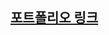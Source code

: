

## [포트폴리오 링크](https://messy-rosemary-2ff.notion.site/ad798c17bb58404abd3f6754f8e31755)

<!---
MarkKang05/MarkKang05 is a ✨ special ✨ repository because its `README.md` (this file) appears on your GitHub profile.
You can click the Preview link to take a look at your changes.
--->
